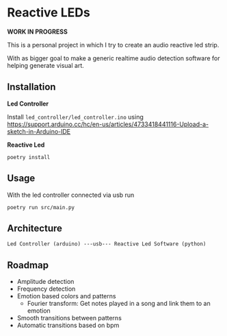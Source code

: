 # Reactive LEDs

**WORK IN PROGRESS**

This is a personal project in which I try to create an audio reactive led strip.

With as bigger goal to make a generic realtime audio detection software for helping generate visual art.


## Installation

**Led Controller**

Install `led_controller/led_controller.ino` using https://support.arduino.cc/hc/en-us/articles/4733418441116-Upload-a-sketch-in-Arduino-IDE

**Reactive Led**

```
poetry install
```

## Usage

With the led controller connected via usb run

```
poetry run src/main.py
```

## Architecture

```
Led Controller (arduino) ---usb--- Reactive Led Software (python)
```

## Roadmap
- Amplitude detection
- Frequency detection
- Emotion based colors and patterns
  - Fourier transform: Get notes played in a song and link them to an emotion
- Smooth transitions between patterns
- Automatic transitions based on bpm